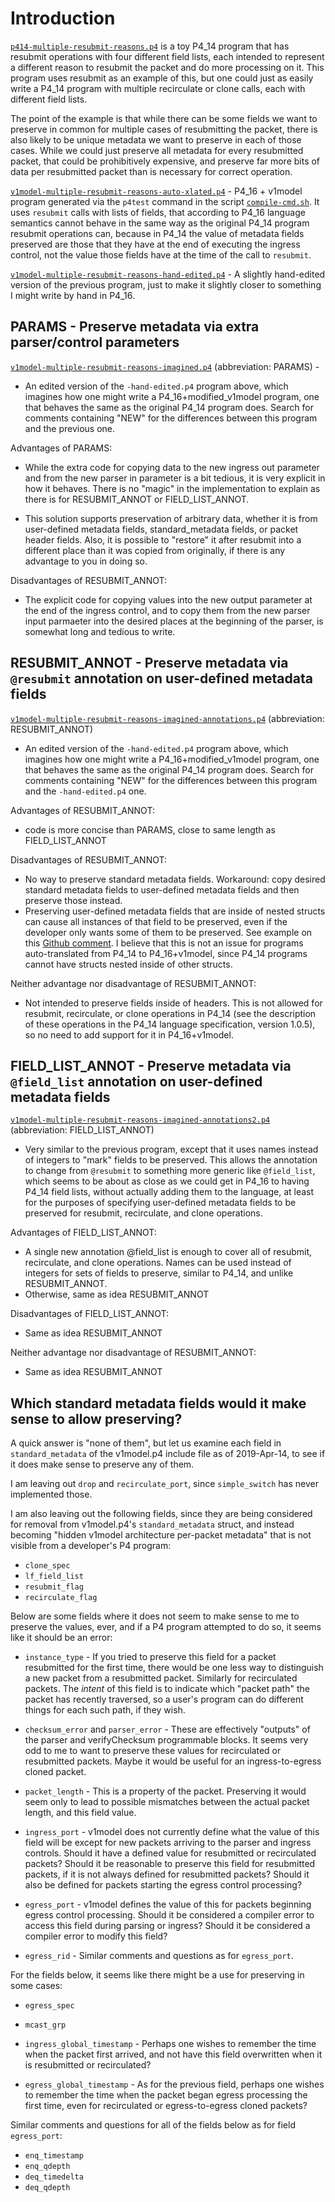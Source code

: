 # Introduction

[`p414-multiple-resubmit-reasons.p4`](p414-multiple-resubmit-reasons.p4)
is a toy P4_14 program that has resubmit operations with four
different field lists, each intended to represent a different reason
to resubmit the packet and do more processing on it.  This program
uses resubmit as an example of this, but one could just as easily
write a P4_14 program with multiple recirculate or clone calls, each
with different field lists.

The point of the example is that while there can be some fields we
want to preserve in common for multiple cases of resubmitting the
packet, there is also likely to be unique metadata we want to preserve
in each of those cases.  While we could just preserve all metadata for
every resubmitted packet, that could be prohibitively expensive, and
preserve far more bits of data per resubmitted packet than is
necessary for correct operation.


[`v1model-multiple-resubmit-reasons-auto-xlated.p4`](v1model-multiple-resubmit-reasons-auto-xlated.p4) -
P4_16 + v1model program generated via the `p4test` command in the
script [`compile-cmd.sh`](compile-cmd.sh).  It uses `resubmit` calls
with lists of fields, that according to P4_16 language semantics
cannot behave in the same way as the original P4_14 program resubmit
operations can, because in P4_14 the value of metadata fields
preserved are those that they have at the end of executing the ingress
control, not the value those fields have at the time of the call to
`resubmit`.

[`v1model-multiple-resubmit-reasons-hand-edited.p4`](v1model-multiple-resubmit-reasons-hand-edited.p4) -
A slightly hand-edited version of the previous program, just to make
it slightly closer to something I might write by hand in P4_16.


## PARAMS - Preserve metadata via extra parser/control parameters

[`v1model-multiple-resubmit-reasons-imagined.p4`](v1model-multiple-resubmit-reasons-imagined.p4) (abbreviation: PARAMS) -
- An edited version of the `-hand-edited.p4` program above, which
imagines how one might write a P4_16+modified_v1model program, one
that behaves the same as the original P4_14 program does.  Search for
comments containing "NEW" for the differences between this program and
the previous one.

Advantages of PARAMS:

+ While the extra code for copying data to the new ingress out
  parameter and from the new parser in parameter is a bit tedious, it
  is very explicit in how it behaves.  There is no "magic" in the
  implementation to explain as there is for RESUBMIT_ANNOT or
  FIELD_LIST_ANNOT.

+ This solution supports preservation of arbitrary data, whether it is
  from user-defined metadata fields, standard_metadata fields, or
  packet header fields.  Also, it is possible to "restore" it after
  resubmit into a different place than it was copied from originally,
  if there is any advantage to you in doing so.

Disadvantages of RESUBMIT_ANNOT:

+ The explicit code for copying values into the new output parameter
  at the end of the ingress control, and to copy them from the new
  parser input parmaeter into the desired places at the beginning of
  the parser, is somewhat long and tedious to write.


## RESUBMIT_ANNOT - Preserve metadata via `@resubmit` annotation on user-defined metadata fields

[`v1model-multiple-resubmit-reasons-imagined-annotations.p4`](v1model-multiple-resubmit-reasons-imagined-annotations.p4) (abbreviation: RESUBMIT_ANNOT)
- An edited version of the `-hand-edited.p4` program above, which
imagines how one might write a P4_16+modified_v1model program, one
that behaves the same as the original P4_14 program does.  Search for
comments containing "NEW" for the differences between this program and
the `-hand-edited.p4` one.

Advantages of RESUBMIT_ANNOT:

+ code is more concise than PARAMS, close to same length as FIELD_LIST_ANNOT

Disadvantages of RESUBMIT_ANNOT:

+ No way to preserve standard metadata fields.  Workaround: copy
  desired standard metadata fields to user-defined metadata fields and
  then preserve those instead.
+ Preserving user-defined metadata fields that are inside of nested
  structs can cause all instances of that field to be preserved, even
  if the developer only wants some of them to be preserved.  See
  example on this [Github
  comment](https://github.com/p4lang/p4c/pull/1698#issuecomment-457787709).
  I believe that this is not an issue for programs auto-translated
  from P4_14 to P4_16+v1model, since P4_14 programs cannot have
  structs nested inside of other structs.

Neither advantage nor disadvantage of RESUBMIT_ANNOT:

+ Not intended to preserve fields inside of headers.  This is not
  allowed for resubmit, recirculate, or clone operations in P4_14 (see
  the description of these operations in the P4_14 language
  specification, version 1.0.5), so no need to add support for it in
  P4_16+v1model.


## FIELD_LIST_ANNOT - Preserve metadata via `@field_list` annotation on user-defined metadata fields

[`v1model-multiple-resubmit-reasons-imagined-annotations2.p4`](v1model-multiple-resubmit-reasons-imagined-annotations2.p4) (abbreviation: FIELD_LIST_ANNOT)
- Very similar to the previous program, except that it uses names
instead of integers to "mark" fields to be preserved.  This allows the
annotation to change from `@resubmit` to something more generic like
`@field_list`, which seems to be about as close as we could get in
P4_16 to having P4_14 field lists, without actually adding them to the
language, at least for the purposes of specifying user-defined
metadata fields to be preserved for resubmit, recirculate, and clone
operations.

Advantages of FIELD_LIST_ANNOT:

+ A single new annotation @field_list is enough to cover all of
  resubmit, recirculate, and clone operations.  Names can be used
  instead of integers for sets of fields to preserve, similar to
  P4_14, and unlike RESUBMIT_ANNOT.
+ Otherwise, same as idea RESUBMIT_ANNOT

Disadvantages of FIELD_LIST_ANNOT:

+ Same as idea RESUBMIT_ANNOT

Neither advantage nor disadvantage of RESUBMIT_ANNOT:

+ Same as idea RESUBMIT_ANNOT


## Which standard metadata fields would it make sense to allow preserving?

A quick answer is "none of them", but let us examine each field in
`standard_metadata` of the v1model.p4 include file as of 2019-Apr-14,
to see if it does make sense to preserve any of them.

I am leaving out `drop` and `recirculate_port`, since `simple_switch`
has never implemented those.

I am also leaving out the following fields, since they are being
considered for removal from v1model.p4's `standard_metadata` struct,
and instead becoming "hidden v1model architecture per-packet metadata"
that is not visible from a developer's P4 program:

+ `clone_spec`
+ `lf_field_list`
+ `resubmit_flag`
+ `recirculate_flag`

Below are some fields where it does not seem to make sense to me to
preserve the values, ever, and if a P4 program attempted to do so, it
seems like it should be an error:

+ `instance_type` - If you tried to preserve this field for a packet
  resubmitted for the first time, there would be one less way to
  distinguish a new packet from a resubmitted packet.  Similarly for
  recirculated packets.  The _intent_ of this field is to indicate
  which "packet path" the packet has recently traversed, so a user's
  program can do different things for each such path, if they wish.

+ `checksum_error` and `parser_error` - These are effectively
  "outputs" of the parser and verifyChecksum programmable blocks.  It
  seems very odd to me to want to preserve these values for
  recirculated or resubmitted packets.  Maybe it would be useful for
  an ingress-to-egress cloned packet.

+ `packet_length` - This is a property of the packet.  Preserving it
  would seem only to lead to possible mismatches between the actual
  packet length, and this field value.

+ `ingress_port` - v1model does not currently define what the value of
  this field will be except for new packets arriving to the parser and
  ingress controls.  Should it have a defined value for resubmitted or
  recirculated packets?  Should it be reasonable to preserve this
  field for resubmitted packets, if it is not always defined for
  resubmitted packets?  Should it also be defined for packets starting
  the egress control processing?

+ `egress_port` - v1model defines the value of this for packets
  beginning egress control processing.  Should it be considered a
  compiler error to access this field during parsing or ingress?
  Should it be considered a compiler error to modify this field?

+ `egress_rid` - Similar comments and questions as for `egress_port`.

For the fields below, it seems like there might be a use for
preserving in some cases:

+ `egress_spec`
+ `mcast_grp`

+ `ingress_global_timestamp` - Perhaps one wishes to remember the time
  when the packet first arrived, and not have this field overwritten
  when it is resubmitted or recirculated?

+ `egress_global_timestamp` - As for the previous field, perhaps one
  wishes to remember the time when the packet began egress processing
  the first time, even for recirculated or egress-to-egress cloned
  packets?

Similar comments and questions for all of the fields below as for
field `egress_port`:

+ `enq_timestamp`
+ `enq_qdepth`
+ `deq_timedelta`
+ `deq_qdepth`
